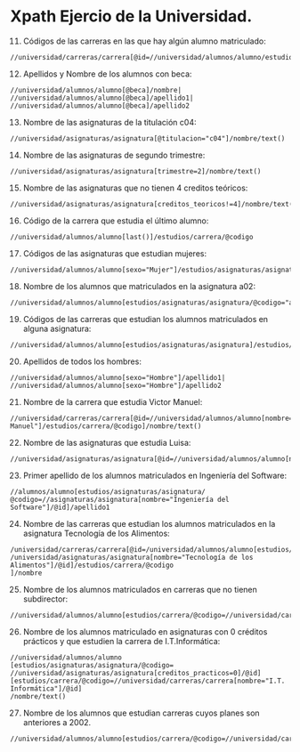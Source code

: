 # Xpath Ejercio de la Universidad.
11. Códigos de las carreras en las que hay algún alumno matriculado:
```
//universidad/carreras/carrera[@id=//universidad/alumnos/alumno/estudios/carrera/@codigo]/nombre
```
12. Apellidos y Nombre de los alumnos con beca:
```
//universidad/alumnos/alumno[@beca]/nombre|
//universidad/alumnos/alumno[@beca]/apellido1|
//universidad/alumnos/alumno[@beca]/apellido2
```
13. Nombre de las asignaturas de la titulación c04:
```
//universidad/asignaturas/asignatura[@titulacion="c04"]/nombre/text()
```
14. Nombre de las asignaturas de segundo trimestre:
```
//universidad/asignaturas/asignatura[trimestre=2]/nombre/text()
```
15. Nombre de las asignaturas que no tienen 4 creditos teóricos:
```
//universidad/asignaturas/asignatura[creditos_teoricos!=4]/nombre/text()
```
16. Código de la carrera que estudia el último alumno:
```
//universidad/alumnos/alumno[last()]/estudios/carrera/@codigo
```
17. Códigos de las asignaturas que estudian mujeres:
```
//universidad/alumnos/alumno[sexo="Mujer"]/estudios/asignaturas/asignatura/@codigo
```
18. Nombre de los alumnos que matriculados en la asignatura a02:
```
//universidad/alumnos/alumno[estudios/asignaturas/asignatura/@codigo="a02"]/nombre
```
19. Códigos de las carreras que estudian los alumnos matriculados en alguna asignatura:
```
//universidad/alumnos/alumno[estudios/asignaturas/asignatura]/estudios/carrera/@codigo
```
20. Apellidos de todos los hombres:
```
//universidad/alumnos/alumno[sexo="Hombre"]/apellido1|
//universidad/alumnos/alumno[sexo="Hombre"]/apellido2
```
21. Nombre de la carrera que estudia Victor Manuel:
```
//universidad/carreras/carrera[@id=//universidad/alumnos/alumno[nombre="Víctor Manuel"]/estudios/carrera/@codigo]/nombre/text()
```
22. Nombre de las asignaturas que estudia Luisa:
```
//universidad/asignaturas/asignatura[@id=//universidad/alumnos/alumno[nombre="Luisa"]/estudios/asignaturas/asignatura/@codigo]/nombre/text()
```
23. Primer apellido de los alumnos matriculados en Ingeniería del Software:
```
//alumnos/alumno[estudios/asignaturas/asignatura/
@codigo=//asignaturas/asignatura[nombre="Ingeniería del Software"]/@id]/apellido1
```
24. Nombre de las carreras que estudian los alumnos matriculados en la asignatura Tecnología de los Alimentos:
```
/universidad/carreras/carrera[@id=/universidad/alumnos/alumno[estudios/asignaturas/asignatura/@codigo=
/universidad/asignaturas/asignatura[nombre="Tecnología de los Alimentos"]/@id]/estudios/carrera/@codigo
]/nombre
```
25. Nombre de los alumnos matriculados en carreras que no tienen subdirector:
```
//universidad/alumnos/alumno[estudios/carrera/@codigo=//universidad/carreras/carrera[not(subdirector)]/@id]/nombre
```
26. Nombre de los alumnos matriculado en asignaturas con 0 créditos prácticos y que estudien la carrera de I.T.Informática:
```
//universidad/alumnos/alumno
[estudios/asignaturas/asignatura/@codigo=
//universidad/asignaturas/asignatura[creditos_practicos=0]/@id]
[estudios/carrera/@codigo=//universidad/carreras/carrera[nombre="I.T. Informática"]/@id]
/nombre/text()
```
27. Nombre de los alumnos que estudian carreras cuyos planes son anteriores a 2002.
```
//universidad/alumnos/alumno[estudios/carrera/@codigo=//universidad/carreras/carrera[plan<2002]/@id]/nombre/text()
```